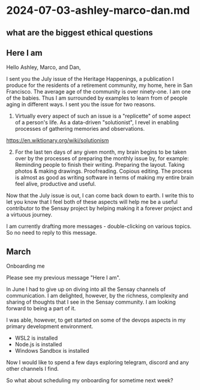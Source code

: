 # 2024-07-03-ashley-marco-dan.md

## what are the biggest ethical questions

## Here I am

Hello Ashley, Marco, and Dan,

I sent you the July issue of the Heritage Happenings, a publication I produce for the residents of a retirement community, my home, here in San Francisco. The average age of the community is over ninety-one. I am one of the babies. Thus I am surrounded by examples to learn from of people aging in different ways. I sent you the issue for two reasons.

1. Virtually every aspect of such an issue is a "replicette" of some aspect of a person's life. As a data-driven "solutionist", I revel in enabling processes of  gathering memories and observations.

https://en.wiktionary.org/wiki/solutionism

2. For the last ten days of any given month, my brain begins to be taken over by the processes of preparing the monthly issue by, for example: Reminding people to finish their writing. Preparing the layout. Taking photos & making drawings. Proofreading. Copious editing. The process is almost as good as writing software in terms of making my entire brain feel alive, productive and useful.

Now that the July issue is out, I can come back down to earth. I write this to let you know that I feel both of these aspects will help me be a useful contributor to the Sensay project by helping making it a forever project and a virtuous journey.

I am currently drafting more messages - double-clicking on various topics. So no need to reply to this message.




## March

Onboarding me

Please see my previous message "Here I am".

In June I had to give up on diving into all the Sensay channels of communication. I am delighted, however, by the richness, complexity and sharing of thoughts that I see in the Sensay community. I am looking forward to being a part of it.

I was able, however, to get started on some of the devops aspects in my primary development environment.

* WSL2 is installed
* Node.js is installed
* Windows Sandbox is installed

Now I would like to spend a few days exploring telegram, discord and any other channels I find.

So what about scheduling my onboarding for sometime next week?




